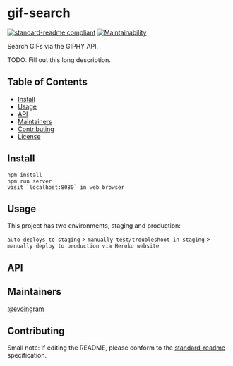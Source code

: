 # gif-search

[![standard-readme compliant](https://img.shields.io/badge/standard--readme-OK-green.svg?style=flat-square)](https://github.com/RichardLitt/standard-readme)
[![Maintainability](https://api.codeclimate.com/v1/badges/26f95f37ddb169a39549/maintainability)](https://codeclimate.com/github/evoingram/gif-search/maintainability) 

Search GIFs via the GIPHY API.

TODO: Fill out this long description.

## Table of Contents

- [Install](#install)
- [Usage](#usage)
- [API](#api)
- [Maintainers](#maintainers)
- [Contributing](#contributing)
- [License](#license)

## Install

```
npm install
npm run server
visit `localhost:8080` in web browser
```

## Usage

This project has two environments, staging and production:

`auto-deploys to staging` > `manually test/troubleshoot in staging` > `manually deploy to production via Heroku website`

## API

## Maintainers

[@evoingram](https://github.com/evoingram)

## Contributing

Small note: If editing the README, please conform to the [standard-readme](https://github.com/RichardLitt/standard-readme) specification.
